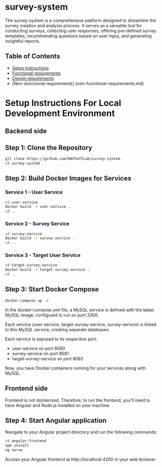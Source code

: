 # survey-system
The survey-system is a comprehensive platform designed to streamline the survey creation and analysis process. It serves as a versatile tool for conducting surveys, collecting user responses, offering pre-defined survey templates, recommending questions based on user input, and generating insightful reports.

## Table of Contents
- [Setup Instructions](README.md)
- [Functional requirements](functional-requirements.md)
- [Design requirements](design-requirements.md)
- [Non-dunctional requirements] (non-functional-requirements.md)

# Setup Instructions For Local Development Environment

## Backend side 

## Step 1: Clone the Repository
```bash
git clone https://github.com/RAFSoftLab/survey-system
cd survey-system
```

## Step 2: Build Docker Images for Services
### Service 1 - User Service
```bash
cd user-service
docker build -t user-service .
cd ..
```
### Service 2 - Survey Service
```bash
cd survey-service
docker build -t survey-service .
cd ..
```
### Service 3 - Target User Service
```bash
cd target-survey-service
docker build -t target-survey-service .
cd ..
```
## Step 3: Start Docker Compose
```bash
docker-compose up -d
```

In the docker-compose.yml file, a MySQL service is defined with the latest MySQL image, configured to run on port 3306. 

Each service (user-service, target-survey-service, survey-service) is linked to this MySQL service, creating separate databases.

Each service is exposed to its respective port:

- user-service on port 8080
- survey-service on port 8081
- target-survey-service on port 8083

Now, you have Docker containers running for your services along with MySQL.

## Frontend side
Frontend is not dockerized. Therefore, to run the frontend, you'll need to have Angular and Node.js installed on your machine. 

## Step 4: Start Angular application
Navigate to your Angular project directory and run the following commands:
```bash
cd angular-frontend
npm install
ng serve
```

Access your Angular frontend at http://localhost:4200 in your web browser.




